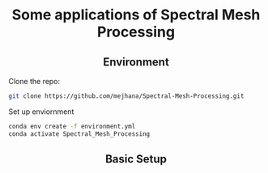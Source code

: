 <h1 align="center">Some applications of Spectral Mesh Processing</h1>

<h2 align="center">Environment</h2>

Clone the repo:
```bash
git clone https://github.com/mejhana/Spectral-Mesh-Processing.git
```

Set up enviornment
```bash
conda env create -f environment.yml
conda activate Spectral_Mesh_Processing
```

<h2 align="center">Basic Setup</h2>

